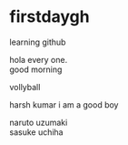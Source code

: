 # firstdaygh
learning github

hola every one.
<br>
good morning

vollyball
 
harsh kumar i am a good boy
 
naruto uzumaki
<br>
sasuke uchiha



